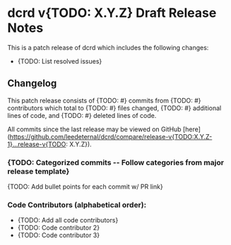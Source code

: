 # dcrd v{TODO: X.Y.Z} Draft Release Notes

This is a patch release of dcrd which includes the following changes:

- {TODO: List resolved issues}

## Changelog

This patch release consists of {TODO: #} commits from {TODO: #} contributors
which total to {TODO: #} files changed, {TODO: #} additional lines of code, and
{TODO: #} deleted lines of code.

All commits since the last release may be viewed on GitHub
[here](https://github.com/leedeternal/dcrd/compare/release-v{TODO:X.Y.Z-1}...release-v{TODO: X.Y.Z}).

### {TODO: Categorized commits -- Follow categories from major release template}

{TODO: Add bullet points for each commit w/ PR link}

### Code Contributors (alphabetical order):

- {TODO: Add all code contributors}
- {TODO: Code contributor 2}
- {TODO: Code contributor 3}
